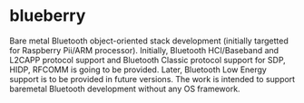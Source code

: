 # blueberry
Bare metal Bluetooth object-oriented stack development (initially targetted for Raspberry Pii/ARM processor).
Initially, Bluetooth HCI/Baseband and L2CAPP protocol support and Bluetooth Classic protocol support for SDP, HIDP, RFCOMM is going to be provided.
Later, Bluetooth Low Energy support is to be provided in future versions.
The work is intended to support baremetal Bluetooth development without any OS framework.
